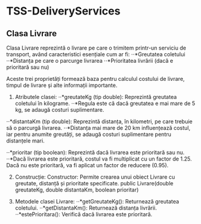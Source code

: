 # TSS-DeliveryServices

## Clasa Livrare

Clasa Livrare reprezintă o livrare pe care o trimitem printr-un serviciu de transport, având caracteristici esențiale cum ar fi:
⋅⋅*Greutatea coletului
⋅⋅*Distanța pe care o parcurge livrarea
⋅⋅*Prioritatea livrării (dacă e prioritară sau nu)

Aceste trei proprietăți formează baza pentru calculul costului de livrare, timpul de livrare și alte informații importante.

1. Atributele clasei:
⋅⋅*greutateKg (tip double): Reprezintă greutatea coletului în kilograme.
⋅⋅*Regula este că dacă greutatea e mai mare de 5 kg, se adaugă costuri suplimentare.

⋅⋅*distantaKm (tip double): Reprezintă distanța, în kilometri, pe care trebuie să o parcurgă livrarea.
⋅⋅*Distanța mai mare de 20 km influențează costul, iar pentru anumite greutăți, se adaugă costuri suplimentare pentru distanțele mari.

⋅⋅*prioritar (tip boolean): Reprezintă dacă livrarea este prioritară sau nu.
⋅⋅*Dacă livrarea este prioritară, costul va fi multiplicat cu un factor de 1.25. Dacă nu este prioritară, va fi aplicat un factor de reducere (0.95).

2. Construcție:
Constructor: Permite crearea unui obiect Livrare cu greutate, distanță și prioritate specificate.
public Livrare(double greutateKg, double distantaKm, boolean prioritar)


3. Metodele clasei Livrare:
⋅⋅*getGreutateKg(): Returnează greutatea coletului.
⋅⋅*getDistantaKm(): Returnează distanța livrării.
⋅⋅*estePrioritara(): Verifică dacă livrarea este prioritară.


